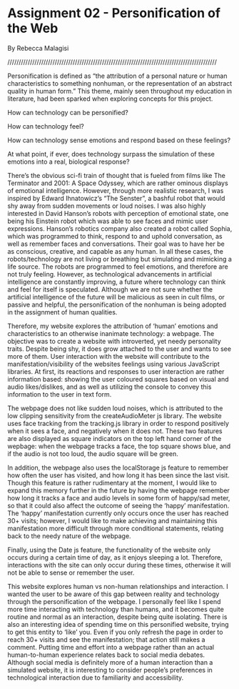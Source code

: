 # Assignment 02 - Personification of the Web
By Rebecca Malagisi

/////////////////////////////////////////////////////////////////////////////////////////////


Personification is defined as “the attribution of a personal nature or human characteristics to something nonhuman, or the representation of an abstract quality in human form.” This theme, mainly seen throughout my education in literature, had been sparked when exploring concepts for this project.

How can technology can be personified?

How can technology feel?

How can technology sense emotions and respond based on these feelings?

At what point, if ever, does technology surpass the simulation of these emotions into a real, biological response?

There’s the obvious sci-fi train of thought that is fueled from films like The Terminator and 2001: A Space Odyssey, which are rather ominous displays of emotional intelligence. However, through more realistic research, I was inspired by Edward Ihnatowicz’s “The Senster”, a bashful robot that would shy away from sudden movements or loud noises. I was also highly interested in David Hanson’s robots with perception of emotional state, one being his Einstein robot which was able to see faces and mimic user expressions.  Hanson’s robotics company also created a robot called Sophia, which was programmed to think, respond to and uphold conversation, as well as remember faces and conversations. Their goal was to have her be as conscious, creative, and capable as any human. In all these cases, the robots/technology are not living or breathing but simulating and mimicking a life source. The robots are programmed to feel emotions, and therefore are not truly feeling. However, as technological advancements in artificial intelligence are constantly improving, a future where technology can think and feel for itself is speculated.  Although we are not sure whether the artificial intelligence of the future will be malicious as seen in cult films, or passive and helpful, the personification of the nonhuman is being adopted in the assignment of human qualities.

Therefore, my website explores the attribution of ‘human’ emotions and characteristics to an otherwise inanimate technology: a webpage. The objective was to create a website with introverted, yet needy personality traits. Despite being shy, it does grow attached to the user and wants to see more of them. User interaction with the website will contribute to the manifestation/visibility of the websites feelings using various JavaScript libraries. At first, its reactions and responses to user interaction are rather information based: showing the user coloured squares based on visual and audio likes/dislikes, and as well as utilizing the console to convey this information to the user in text form.

The webpage does not like sudden loud noises, which is attributed to the low clipping sensitivity from the createAudioMeter js library. The website uses face tracking from the tracking.js library in order to respond positively when it sees a face, and negatively when it does not. These two features are also displayed as square indicators on the top left hand corner of the wepbage: when the webpage tracks a face, the top square shows blue, and if the audio is not too loud, the audio square will be green.

In addition, the webpage also uses the localStorage js feature to remember how often the user has visited, and how long it has been since the last visit. Though this feature is rather rudimentary at the moment, I would like to expand this memory further in the future by having the webpage remember how long it tracks a face and audio levels in some form of happy/sad meter, so that it could also affect the outcome of seeing the ‘happy’ manifestation. The ‘happy’ manifestation currently only occurs once the user has reached 30+ visits; however, I would like to make achieving and maintaining this manifestation more difficult through more conditional statements, relating back to the needy nature of the webpage.

Finally, using the Date js feature, the functionality of the website only occurs during a certain time of day, as it enjoys sleeping a lot. Therefore, interactions with the site can only occur during these times, otherwise it will not be able to sense or remember the user.

This website explores human vs non-human relationships and interaction. I wanted the user to be aware of this gap between reality and technology through the personification of the webpage. I personally feel like I spend more time interacting with technology than humans, and it becomes quite routine and normal as an interaction, despite being quite isolating. There is also an interesting idea of spending time on this personified website, trying to get this entity to ‘like’ you. Even if you only refresh the page in order to reach 30+ visits and see the manifestation; that action still makes a comment. Putting time and effort into a webpage rather than an actual human-to-human experience relates back to social media debates. Although social media is definitely more of a human interaction than a simulated website, it is interesting to consider people’s preferences in technological interaction due to familiarity and accessibility.
